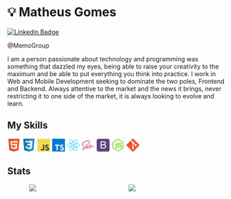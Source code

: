 # :bulb: Matheus Gomes

[![Linkedin Badge](https://img.shields.io/badge/-LinkedIn-blue?style=for-the-badge&logo=Linkedin&logoColor=white&link=https://www.linkedin.com/in/devmatheusgr/)](https://www.linkedin.com/in/devmatheusgr/) 

@MemoGroup

I am a person passionate about technology and programming was something that dazzled my eyes, being able to raise your creativity to the maximum and be able to put everything you think into practice. I work in Web and Mobile Development seeking to dominate the two poles, Frontend and Backend. Always attentive to the market and the news it brings, never restricting it to one side of the market, it is always looking to evolve and learn.


## My Skills
<img src="https://raw.githubusercontent.com/devicons/devicon/master/icons/html5/html5-original.svg" alt="Html" width="30" height="30" style="max-width:100%;"></img>
<img src="https://raw.githubusercontent.com/devicons/devicon/master/icons/css3/css3-original.svg" alt="Css" width="30" height="30" style="max-width:100%;"></img>
<img src="https://raw.githubusercontent.com/devicons/devicon/master/icons/javascript/javascript-original.svg" alt="Javascript" width="30" height="30" style="max-width:100%;"></img>
<img src="https://raw.githubusercontent.com/devicons/devicon/master/icons/typescript/typescript-original.svg" alt="React" width="30" height="30" style="max-width:100%;"></img>
<img src="https://raw.githubusercontent.com/devicons/devicon/master/icons/react/react-original.svg" alt="React" width="30" height="30" style="max-width:100%;"></img>
 <img src="https://raw.githubusercontent.com/devicons/devicon/master/icons/sass/sass-original.svg" alt="sass" width="30" height="30" style="max-width:100%;"/>
<img src="https://raw.githubusercontent.com/devicons/devicon/master/icons/bootstrap/bootstrap-plain.svg" alt="Bootstrap" width="30" height="30" style="max-width:100%;"></img>
<img src="https://raw.githubusercontent.com/devicons/devicon/master/icons/nodejs/nodejs-original.svg" alt="NodeJS" width="30" height="30" style="max-width:100%;"></img>
<img src="https://raw.githubusercontent.com/devicons/devicon/master/icons/git/git-original.svg" alt="Git" width="30" height="30" style="max-width:100%;"></img>

## Stats
<p><img width="45%" align="right" src="http://github-readme-streak-stats.herokuapp.com?user=devMatheus-Gomes&theme=dark&fire=40C9B6&ring=40C9B6&currStreakLabel=40C9B6)](https://git.io/streak-stats"/></p>

<p> <img width="45%" src="https://github-readme-stats.vercel.app/api/top-langs/?username=devMatheus-Gomes&layout=compact&langs_count=7&theme=dark"  align="right"/> </p>

